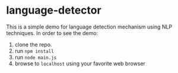 # language-detector
This is a simple demo for language detection mechanism using NLP techniques.
In order to see the demo:
1. clone the repo.
2. run `npm install`
3. run `node main.js`
4. browse to `localhost` using your favorite web browser
